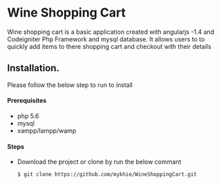 # Wine Shopping Cart
Wine shopping cart is a basic application created with angularjs -1.4 and Codeigniter Php Framework and mysql database.
It allows users to to quickly add items to there shopping cart and checkout with their details

## Installation.
Please follow the below step to run to install
#### Prerequisites
  - php 5.6
  - mysql
  - xampp/lampp/wamp

#### Steps

  - Download the project or clone by run the below commant
      ```sh
    $ git clone https://github.com/mykhie/WineShoppingCart.git
    ```
